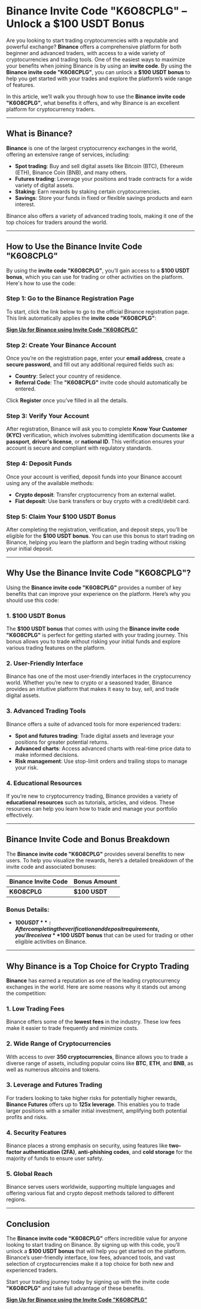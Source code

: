 # Binance Invite Code "K6O8CPLG" – Unlock a $100 USDT Bonus

Are you looking to start trading cryptocurrencies with a reputable and powerful exchange? **Binance** offers a comprehensive platform for both beginner and advanced traders, with access to a wide variety of cryptocurrencies and trading tools. One of the easiest ways to maximize your benefits when joining Binance is by using an **invite code**. By using the **Binance invite code "K6O8CPLG"**, you can unlock a **$100 USDT bonus** to help you get started with your trades and explore the platform’s wide range of features.

In this article, we’ll walk you through how to use the **Binance invite code "K6O8CPLG"**, what benefits it offers, and why Binance is an excellent platform for cryptocurrency traders.

---

## What is Binance?

**Binance** is one of the largest cryptocurrency exchanges in the world, offering an extensive range of services, including:
- **Spot trading**: Buy and sell digital assets like Bitcoin (BTC), Ethereum (ETH), Binance Coin (BNB), and many others.
- **Futures trading**: Leverage your positions and trade contracts for a wide variety of digital assets.
- **Staking**: Earn rewards by staking certain cryptocurrencies.
- **Savings**: Store your funds in fixed or flexible savings products and earn interest.

Binance also offers a variety of advanced trading tools, making it one of the top choices for traders around the world.

---

## How to Use the Binance Invite Code "K6O8CPLG"

By using the **invite code "K6O8CPLG"**, you’ll gain access to a **$100 USDT bonus**, which you can use for trading or other activities on the platform. Here's how to use the code:

### Step 1: Go to the Binance Registration Page

To start, click the link below to go to the official Binance registration page. This link automatically applies the **invite code "K6O8CPLG"**:

[**Sign Up for Binance using Invite Code "K6O8CPLG"**](https://www.binance.com/join?ref=K6O8CPLG)

### Step 2: Create Your Binance Account

Once you’re on the registration page, enter your **email address**, create a **secure password**, and fill out any additional required fields such as:
- **Country**: Select your country of residence.
- **Referral Code**: The **"K6O8CPLG"** invite code should automatically be entered.

Click **Register** once you’ve filled in all the details.

### Step 3: Verify Your Account

After registration, Binance will ask you to complete **Know Your Customer (KYC)** verification, which involves submitting identification documents like a **passport**, **driver's license**, or **national ID**. This verification ensures your account is secure and compliant with regulatory standards.

### Step 4: Deposit Funds

Once your account is verified, deposit funds into your Binance account using any of the available methods:
- **Crypto deposit**: Transfer cryptocurrency from an external wallet.
- **Fiat deposit**: Use bank transfers or buy crypto with a credit/debit card.

### Step 5: Claim Your $100 USDT Bonus

After completing the registration, verification, and deposit steps, you’ll be eligible for the **$100 USDT bonus**. You can use this bonus to start trading on Binance, helping you learn the platform and begin trading without risking your initial deposit.

---

## Why Use the Binance Invite Code "K6O8CPLG"?

Using the **Binance invite code "K6O8CPLG"** provides a number of key benefits that can improve your experience on the platform. Here’s why you should use this code:

### 1. **$100 USDT Bonus**

The **$100 USDT bonus** that comes with using the **Binance invite code "K6O8CPLG"** is perfect for getting started with your trading journey. This bonus allows you to trade without risking your initial funds and explore various trading features on the platform.

### 2. **User-Friendly Interface**

Binance has one of the most user-friendly interfaces in the cryptocurrency world. Whether you’re new to crypto or a seasoned trader, Binance provides an intuitive platform that makes it easy to buy, sell, and trade digital assets.

### 3. **Advanced Trading Tools**

Binance offers a suite of advanced tools for more experienced traders:
- **Spot and futures trading**: Trade digital assets and leverage your positions for greater potential returns.
- **Advanced charts**: Access advanced charts with real-time price data to make informed decisions.
- **Risk management**: Use stop-limit orders and trailing stops to manage your risk.

### 4. **Educational Resources**

If you’re new to cryptocurrency trading, Binance provides a variety of **educational resources** such as tutorials, articles, and videos. These resources can help you learn how to trade and manage your portfolio effectively.

---

## Binance Invite Code and Bonus Breakdown

The **Binance invite code "K6O8CPLG"** provides several benefits to new users. To help you visualize the rewards, here’s a detailed breakdown of the invite code and associated bonuses:

| **Binance Invite Code** | **Bonus Amount**     |
|-------------------------|----------------------|
| **K6O8CPLG**             | **$100 USDT**        |

### Bonus Details:
- **$100 USDT**: After completing the verification and deposit requirements, you'll receive a **$100 USDT bonus** that can be used for trading or other eligible activities on Binance.

---

## Why Binance is a Top Choice for Crypto Trading

**Binance** has earned a reputation as one of the leading cryptocurrency exchanges in the world. Here are some reasons why it stands out among the competition:

### 1. **Low Trading Fees**

Binance offers some of the **lowest fees** in the industry. These low fees make it easier to trade frequently and minimize costs.

### 2. **Wide Range of Cryptocurrencies**

With access to over **350 cryptocurrencies**, Binance allows you to trade a diverse range of assets, including popular coins like **BTC**, **ETH**, and **BNB**, as well as numerous altcoins and tokens.

### 3. **Leverage and Futures Trading**

For traders looking to take higher risks for potentially higher rewards, **Binance Futures** offers up to **125x leverage**. This enables you to trade larger positions with a smaller initial investment, amplifying both potential profits and risks.

### 4. **Security Features**

Binance places a strong emphasis on security, using features like **two-factor authentication (2FA)**, **anti-phishing codes**, and **cold storage** for the majority of funds to ensure user safety.

### 5. **Global Reach**

Binance serves users worldwide, supporting multiple languages and offering various fiat and crypto deposit methods tailored to different regions.

---

## Conclusion

The **Binance invite code "K6O8CPLG"** offers incredible value for anyone looking to start trading on Binance. By signing up with this code, you’ll unlock a **$100 USDT bonus** that will help you get started on the platform. Binance’s user-friendly interface, low fees, advanced tools, and vast selection of cryptocurrencies make it a top choice for both new and experienced traders.

Start your trading journey today by signing up with the invite code **"K6O8CPLG"** and take full advantage of these benefits.

[**Sign Up for Binance using the Invite Code "K6O8CPLG"**](https://www.binance.com/join?ref=K6O8CPLG)

